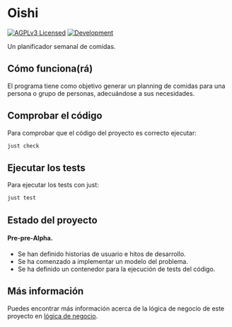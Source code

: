 # Oishi

[![AGPLv3 Licensed](https://img.shields.io/static/v1?logo=read-the-docs&style=for-the-badge&label=license&message=AGPL&color=green)](LICENSE.md)
[![Development](https://img.shields.io/static/v1?logo=git&style=for-the-badge&label=state&message=pre-pre-alpha&color=red)](https://github.com/delightfulagony/oishi/issues)

Un planificador semanal de comidas.

## Cómo funciona(rá)

El programa tiene como objetivo generar un planning de comidas para una persona
o grupo de personas, adecuándose a sus necesidades.

## Comprobar el código
Para comprobar que el código del proyecto es correcto ejecutar:
```sh
just check
```

## Ejecutar los tests
Para ejecutar los tests con just:
```sh
just test
```

## Estado del proyecto
#### Pre-pre-Alpha.

* Se han definido historias de usuario e hitos de desarrollo.
* Se ha comenzado a implementar un modelo del problema.
* Se ha definido un contenedor para la ejecución de tests del código.

## Más información

Puedes encontrar más información acerca de la lógica de negocio de este
proyecto en [lógica de negocio](/docs/lógica-de-negocio.md).
